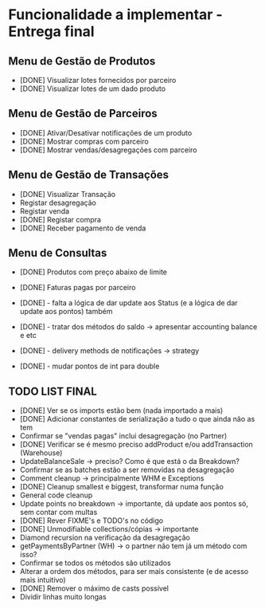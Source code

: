 # Funcionalidade a implementar - Entrega final

## Menu de Gestão de Produtos

- [DONE] Visualizar lotes fornecidos por parceiro
- [DONE] Visualizar lotes de um dado produto

## Menu de Gestão de Parceiros

- [DONE] Ativar/Desativar notificações de um produto
- [DONE] Mostrar compras com parceiro
- [DONE] Mostrar vendas/desagregações com parceiro

## Menu de Gestão de Transações

- [DONE] Visualizar Transação
- Registar desagregação
- Registar venda
- [DONE] Registar compra
- [DONE] Receber pagamento de venda

## Menu de Consultas

- [DONE] Produtos com preço abaixo de limite
- [DONE] Faturas pagas por parceiro

- [DONE] - falta a lógica de dar update aos Status (e a lógica de dar update aos pontos) também
- [DONE] - tratar dos métodos do saldo -> apresentar accounting balance e etc
- [DONE] - delivery methods de notificações -> strategy
- [DONE] - mudar pontos de int para double

## TODO LIST FINAL

- [DONE] Ver se os imports estão bem (nada importado a mais)
- [DONE] Adicionar constantes de serialização a tudo o que ainda não as tem
- Confirmar se "vendas pagas" inclui desagregação (no Partner)
- [DONE] Verificar se é mesmo preciso addProduct e/ou addTransaction (Warehouse)
- UpdateBalanceSale -> preciso? Como é que está o da Breakdown?
- Confirmar se as batches estão a ser removidas na desagregação
- Comment cleanup -> principalmente WHM e Exceptions
- [DONE] Cleanup smallest e biggest, transformar numa função
- General code cleanup
- Update points no breakdown -> importante, dá update aos pontos só, sem contar com multas
- [DONE] Rever FIXME's e TODO's no código
- [DONE] Unmodifiable collections/cópias -> importante
- Diamond recursion na verificação da desagregação
- getPaymentsByPartner (WH) -> o partner não tem já um método com isso?
- Confirmar se todos os métodos são utilizados
- Alterar a ordem dos métodos, para ser mais consistente (e de acesso mais intuitivo)
- [DONE] Remover o máximo de casts possível
- Dividir linhas muito longas
